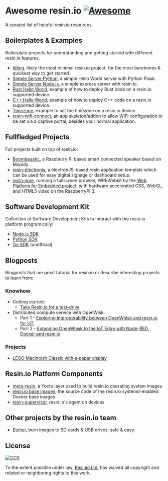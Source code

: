 # Awesome resin.io [![Awesome](https://cdn.rawgit.com/sindresorhus/awesome/d7305f38d29fed78fa85652e3a63e154dd8e8829/media/badge.svg)](https://github.com/sindresorhus/awesome)

A curated list of helpful resin.io resources.

## Boilerplates & Examples

Boilerplate projects for understanding and getting started with different resin.io features.

* [Idling](https://github.com/resin-io-projects/resin-idling), likely the most minimal resin.io project, for the most barebones & quickest way to get started
* [Simple Server Python](https://github.com/resin-io-projects/simple-server-python), a simple Hello World server with Python Flask.
* [Simple Server Node.js](https://github.com/resin-io-projects/simple-server-node), a simple express server with resin.io.
* [Rust Hello World](https://github.com/resin-io-projects/resin-rust-hello-world), example of how to deploy Rust code on a resin.io supported device.
* [C++ Hello World](https://github.com/resin-io-projects/resin-cpp-hello-world), example of how to deploy C++ code on a resin.io supported device.
* [Timezone](https://github.com/resin-io-playground/resin-timezone), example to set the timezone on a resin.io device.
* [resin-wifi-connect](https://github.com/resin-io/resin-wifi-connect), an app skeleton/addon to allow WiFi configuration to be set via a captive portal, besides your normal application.

## Fullfledged Projects

Full projects built on top of resin.io:

* [Boombeastic](https://github.com/resin-io-projects/boombeastic), a Raspberry Pi based smart connected speaker based on Mopidy.
* [resin-electronjs](https://github.com/resin-io/resin-electronjs), a electronJS-based resin application template which can be used for easy digital signage or dashboard setup.
* [resin-wpe](https://github.com/resin-io-playground/resin-wpe), running a fullscreen browser, WPEWebkit by the [Web Platform for Embedded project](https://github.com/WebPlatformForEmbedded), with hardware accelerated CSS, WebGL, and HTML5 video on the RaspberryPi 3.

## Software Development Kit

Collection of Software Development Kits to interact with the resin.io platform programically:

* [Node.js SDK](https://github.com/resin-io/resin-sdk)
* [Python SDK](https://github.com/resin-io/resin-sdk-python)
* [Go SDK](https://github.com/gernest/resingo) (unofficial)

## Blogposts

Blogposts that are great tutorial for resin.io or describe interesting projects to learn from:

### Knowhow

* Getting started:
  * [Take Resin.io for a test-drive](http://blog.alexellis.io/resin-io-test-drive/)
* Distributed compute service with OpenWisk:
  * Part 1 - [Exploring interoperability between OpenWhisk and resin.io for IoT](https://medium.com/openwhisk/exploring-interoperability-between-openwhisk-and-resin-io-for-iot-3d6f7facd23b),
  * Part 2 - [Extending OpenWhisk to the IoT Edge with Node-RED, Docker and resin.io](https://medium.com/openwhisk/extending-openwhisk-to-the-iot-edge-with-node-red-docker-and-resin-io-bec7f30ea2de)

### Projects

* [LEGO Macintosh Classic with e‑paper display](https://jann.is/lego-macintosh-classic/)

## Resin.io Platform Components

* [meta-resin](https://github.com/resin-os/meta-resin), a Yocto layer used to build resin.io operating system images
* [resin.io base images](https://github.com/resin-io-library/base-images), the source code of the resin.io systemd-enabled Docker base images
* [resin-supervisor](https://github.com/resin-io/resin-supervisor), resin.io's agent on devices

## Other projects by the resin.io team

* [Etcher](https://etcher.io/), burn images to SD cards & USB drives, safe & easy.

## License

[![CC0](http://mirrors.creativecommons.org/presskit/buttons/88x31/svg/cc-zero.svg)](https://creativecommons.org/publicdomain/zero/1.0/)

To the extent possible under law, [Resinio Ltd.](https://resin.io) has waived all copyright and related or neighboring rights to this work.
